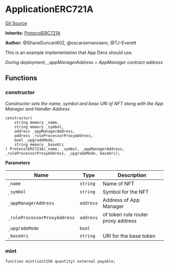 # ApplicationERC721A
[Git Source](https://github.com/thrackle-io/Tron/blob/68f4a826ed4aff2c87e6d1264dce053ee793c987/src/example/ApplicationERC721A.sol)

**Inherits:**
[ProtocolERC721A](/src/token/ProtocolERC721A.sol/contract.ProtocolERC721A.md)

**Author:**
@ShaneDuncan602, @oscarsernarosero, @TJ-Everett

This is an example implementation that App Devs should use.

*During deployment,  _appManagerAddress = AppManager contract address*


## Functions
### constructor

*Constructor sets the name, symbol and base URI of NFT along with the App Manager and Handler Address*


```solidity
constructor(
    string memory _name,
    string memory _symbol,
    address _appManagerAddress,
    address _ruleProcessorProxyAddress,
    bool _upgradeMode,
    string memory _baseUri
) ProtocolERC721A(_name, _symbol, _appManagerAddress, _ruleProcessorProxyAddress, _upgradeMode, baseUri);
```
**Parameters**

|Name|Type|Description|
|----|----|-----------|
|`_name`|`string`|Name of NFT|
|`_symbol`|`string`|Symbol for the NFT|
|`_appManagerAddress`|`address`|Address of App Manager|
|`_ruleProcessorProxyAddress`|`address`|of token rule router proxy address|
|`_upgradeMode`|`bool`||
|`_baseUri`|`string`|URI for the base token|


### mint


```solidity
function mint(uint256 quantity) external payable;
```

